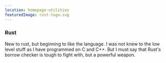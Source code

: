 ```yaml
---
location: homepage-utilities 
featuredImage: rust-logo.svg
---
```


### Rust

New to rust, but beginning to like the language. I was not knew to the low level stuff as I have programmed on C and C++. But I must say
that Rust's borrow checker is tough to fight with, but a powerful weapon.

